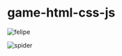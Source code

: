 # game-html-css-js

![felipe](https://user-images.githubusercontent.com/74933780/216708055-15048a2a-535e-485d-8916-14840e562228.gif)

![spider](https://user-images.githubusercontent.com/74933780/216708076-7d3002e3-c6c1-41e0-89d7-f887e1df5caa.gif)
